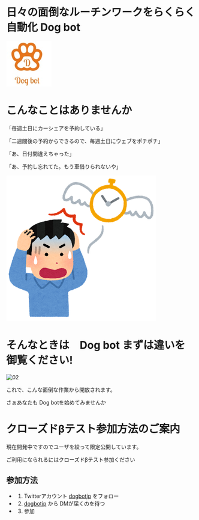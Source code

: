# 日々の面倒なルーチンワークをらくらく自動化 Dog bot
![logo](./images/icon.png)

# こんなことはありませんか

「毎週土日にカーシェアを予約している」

「二週間後の予約からできるので、毎週土日にウェブをポチポチ」

「あ、日付間違えちゃった」

「あ、予約し忘れてた。もう車借りられないや」

![01](./images/jikan_tobu_man.png)

# そんなときは　Dog bot まずは違いを御覧ください!

![02](https://fffuture.work/dogreminder/images/02.png)

これで、こんな面倒な作業から開放されます。

さぁあなたも Dog botを始めてみませんか

# クローズドβテスト参加方法のご案内

現在開発中ですのでユーザを絞って限定公開しています。

ご利用になられるにはクローズドβテスト参加ください

## 参加方法

- 1. Twitterアカウント [dogbotjp](https://twitter.com/dogbotjp) をフォロー
- 2. [dogbotjp](https://twitter.com/dogbotjp) から DMが届くのを待つ
- 3. 参加
